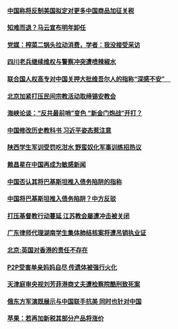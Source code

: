 #### [中国称将反制美国拟定对更多中国商品加征关税](../pages/zyyyoeqqvi/4564759.md) 

#### [知难而退？马云宣布明年卸任](../pages/zyyyoeqqvi/4564732.md) 

#### [党媒：榨菜二锅头拉动消费，学者：我没接受采访](../pages/zyyyoeqqvi/4564725.md) 

#### [四川老兵继续维权与警察冲突遭喷辣椒水](../pages/zyyyoeqqvi/4564714.md) 

#### [联合国人权高专对中国关押大批维吾尔人的指称“深感不安”　](../pages/zyyyoeqqvi/4564682.md) 

#### [北京加紧打压民间宗教活动取缔锡安教会](../pages/zyyyoeqqvi/4564562.md) 

#### [海峡论谈：“反共最前哨”变色 “新金门炮战”开打？](../pages/zyyyoeqqvi/4563946.md) 

#### [中国修改历史教科书  习近平姿态惹注意](../pages/zyyyoeqqvi/4563936.md) 

#### [陕西学生军训受罚吃泔水 野蛮奴化军事训练招热议](../pages/zyyyoeqqvi/4563825.md) 

#### [赖昌星在中国再成为敏感新闻](../pages/zyyyoeqqvi/4563816.md) 

#### [中国否认其将巴基斯坦推入债务陷阱的指称](../pages/zyyyoeqqvi/4563643.md) 

#### [中国将巴基斯坦推入债务陷阱？中方反驳](../pages/zyyyoeqqvi/4563284.md) 

#### [打压基督教行动蔓延 江苏教会屡遭冲击被关闭](../pages/zyyyoeqqvi/4563139.md) 

#### [广东律师代理湖南学生集体肺结核案将遭吊销执业证](../pages/zyyyoeqqvi/4563136.md) 

#### [北京:英国对香港的责任不存在 ](../pages/zyyyoeqqvi/4563127.md) 

#### [P2P受害单亲妈妈自尽 传遗体被强行火化](../pages/zyyyoeqqvi/4563095.md) 

#### [天津庭审央视刘芳菲港商丈夫遭检察院酷刑致死案](../pages/zyyyoeqqvi/4563090.md) 

#### [俄东方军演既展示与中国联手抗美 同时也针对中国](../pages/zyyyoeqqvi/4563066.md) 

#### [苹果：若再加新税其部分产品将涨价](../pages/zyyyoeqqvi/4562914.md) 

